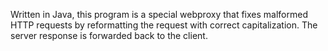 Written in Java, this program is a special webproxy that fixes malformed HTTP requests by reformatting the request with correct capitalization. The server response is forwarded back to the client.
